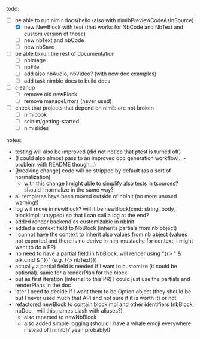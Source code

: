 todo:

- [ ] be able to run nim r docs/hello (also with nimibPreviewCodeAsInSource)
  - [x] new NewBlock with test (that works for NbCode and NbText and custom version of those)
  - [ ] new nbText and nbCode
  - [ ] new nbSave
- [ ] be able to run the rest of documentation
  - [ ] nbImage
  - [ ] nbFile
  - [ ] add also nbAudio, nbVideo? (with new doc examples)
  - [ ] add task nimble docs to build docs
- [ ] cleanup
  - [ ] remove old newBlock
  - [ ] remove manageErrors (never used)
- [ ] check that projects that depend on nimib are not broken
  - [ ] nimibook
  - [ ] scinim/getting-started
  - [ ] nimislides

notes:

- testing will also be improved (did not notice that ptest is turned off)
- (I could also almost pass to an improved doc generation workflow... - problem with README though...)
- [breaking change] code will be stripped by default (as a sort of normalization)
  - with this change I might able to simplify also tests in tsources? should I normalize in the same way?
- all templates have been moved outside of nbInit (no more unused warning!)
- log will move in newBlock? will it be newBlock(cmd: string, body, blockImpl: untyped) so that I can call a log at the end?
- added render backend as customizable in nbInit
- added a context field to NbBlock (inherits partials from nb object)
- I cannot have the context to inherit also values from nb object (values not exported and there is no derive in nim-mustache for context, I might want to do a PR)
- no need to have a partial field in NbBlock. will render using "{{> " & blk.cmd & "}}" (e.g. {{> nbText}})
- actually a partial field is needed if I want to customize (it could be optional). same for a renderPlan for the block
- but as first iteration (internal to this PR) I could just use the partials and renderPlans in the doc
- later I need to decide if I want them to be Option object (they should be but I never used much that API and not sure if it is worth it) or not
- refactored newBlock to contain blockImpl and other identifiers (nbBlock, nbDoc - will this names clash with aliases?)
  - also renamed to newNbBlock
  - also added simple logging (should I have a whale emoji everywhere instead of \[nimib\]? yeah probably!)